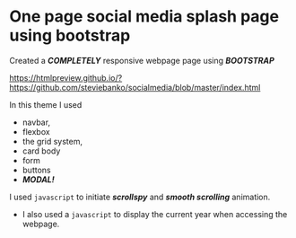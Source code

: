 # One page social media splash page using bootstrap
Created a ***COMPLETELY*** responsive webpage page using ***BOOTSTRAP***

https://htmlpreview.github.io/?https://github.com/steviebanko/socialmedia/blob/master/index.html
	
In this theme I used 
- navbar, 
- flexbox 
- the grid system, 
- card body 
- form
- buttons 
- ***MODAL!***

I used ```javascript``` to initiate ***scrollspy*** and ***smooth scrolling*** animation. 

- I also used a ```javascript``` to display the current year when accessing the webpage.
